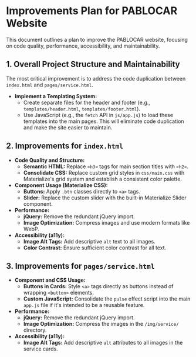 # Improvements Plan for PABLOCAR Website

This document outlines a plan to improve the PABLOCAR website, focusing on code quality, performance, accessibility, and maintainability.

## 1. Overall Project Structure and Maintainability

The most critical improvement is to address the code duplication between `index.html` and `pages/service.html`.

*   **Implement a Templating System:**
    *   Create separate files for the header and footer (e.g., `templates/header.html`, `templates/footer.html`).
    *   Use JavaScript (e.g., the `fetch` API in `js/app.js`) to load these templates into the main pages. This will eliminate code duplication and make the site easier to maintain.

## 2. Improvements for `index.html`

*   **Code Quality and Structure:**
    *   **Semantic HTML:** Replace `<h3>` tags for main section titles with `<h2>`.
    *   **Consolidate CSS:** Replace custom grid styles in `css/main.css` with Materialize's grid system and establish a consistent color palette.
*   **Component Usage (Materialize CSS):**
    *   **Buttons:** Apply `.btn` classes directly to `<a>` tags.
    *   **Slider:** Replace the custom slider with the built-in Materialize Slider component.
*   **Performance:**
    *   **jQuery:** Remove the redundant jQuery import.
    *   **Image Optimization:** Compress images and use modern formats like WebP.
*   **Accessibility (a11y):**
    *   **Image Alt Tags:** Add descriptive `alt` text to all images.
    *   **Color Contrast:** Ensure sufficient color contrast for all text.

## 3. Improvements for `pages/service.html`

*   **Component and CSS Usage:**
    *   **Buttons in Cards:** Style `<a>` tags directly as buttons instead of wrapping `<button>` elements.
    *   **Custom JavaScript:** Consolidate the `pulse` effect script into the main `app.js` file if it's intended to be a reusable feature.
*   **Performance:**
    *   **jQuery:** Remove the redundant jQuery import.
    *   **Image Optimization:** Compress the images in the `/img/service/` directory.
*   **Accessibility (a11y):**
    *   **Image Alt Tags:** Add descriptive `alt` attributes to all images in the service cards.